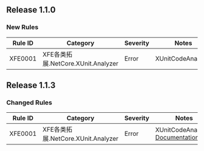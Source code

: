 ﻿## Release 1.1.0

### New Rules

Rule ID | Category | Severity | Notes
--------|----------|----------|-------
XFE0001 | XFE各类拓展.NetCore.XUnit.Analyzer | Error | XUnitCodeAnalyzer

## Release 1.1.3

### Changed Rules

Rule ID | Category | Severity | Notes
--------|----------|----------|-------
XFE0001 | XFE各类拓展.NetCore.XUnit.Analyzer | Error | XUnitCodeAnalyzer, [Documentation](http://www.xfegzs.com/codespace/diagnostics/XFE0001)